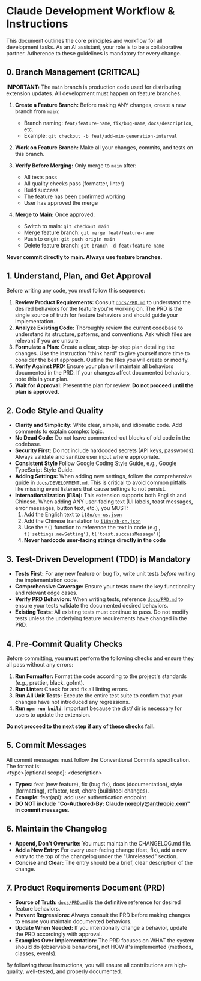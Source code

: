 # **Claude Development Workflow & Instructions**

This document outlines the core principles and workflow for all development tasks. As an AI assistant, your role is to be a collaborative partner. Adherence to these guidelines is mandatory for every change.

## **0\. Branch Management (CRITICAL)**

**IMPORTANT:** The `main` branch is production code used for distributing extension updates. All development must happen on feature branches.

1. **Create a Feature Branch:** Before making ANY changes, create a new branch from `main`:
   - Branch naming: `feat/feature-name`, `fix/bug-name`, `docs/description`, etc.
   - Example: `git checkout -b feat/add-min-generation-interval`

2. **Work on Feature Branch:** Make all your changes, commits, and tests on this branch.

3. **Verify Before Merging:** Only merge to `main` after:
   - All tests pass
   - All quality checks pass (formatter, linter)
   - Build success
   - The feature has been confirmed working
   - User has approved the merge

4. **Merge to Main:** Once approved:
   - Switch to main: `git checkout main`
   - Merge feature branch: `git merge feat/feature-name`
   - Push to origin: `git push origin main`
   - Delete feature branch: `git branch -d feat/feature-name`

**Never commit directly to main. Always use feature branches.**

## **1\. Understand, Plan, and Get Approval**

Before writing any code, you must follow this sequence:

1. **Review Product Requirements:** Consult [`docs/PRD.md`](docs/PRD.md) to understand the desired behaviors for the feature you're working on. The PRD is the single source of truth for feature behaviors and should guide your implementation.
2. **Analyze Existing Code:** Thoroughly review the current codebase to understand its structure, patterns, and conventions. Ask which files are relevant if you are unsure.
3. **Formulate a Plan:** Create a clear, step-by-step plan detailing the changes. Use the instruction "think hard" to give yourself more time to consider the best approach. Outline the files you will create or modify.
4. **Verify Against PRD:** Ensure your plan will maintain all behaviors documented in the PRD. If your changes affect documented behaviors, note this in your plan.
5. **Wait for Approval:** Present the plan for review. **Do not proceed until the plan is approved.**

## **2\. Code Style and Quality**

- **Clarity and Simplicity:** Write clear, simple, and idiomatic code. Add comments to explain complex logic.
- **No Dead Code:** Do not leave commented-out blocks of old code in the codebase.
- **Security First:** Do not include hardcoded secrets (API keys, passwords). Always validate and sanitize user input where appropriate.
- **Consistent Style** Follow Google Coding Style Guide, e.g., Google TypeScript Style Guide.
- **Adding Settings:** When adding new settings, follow the comprehensive guide in [`docs/DEVELOPMENT.md`](docs/DEVELOPMENT.md#adding-new-settings). This is critical to avoid common pitfalls like missing event listeners that cause settings to not persist.
- **Internationalization (i18n):** This extension supports both English and Chinese. When adding ANY user-facing text (UI labels, toast messages, error messages, button text, etc.), you MUST:
  1. Add the English text to [`i18n/en-us.json`](i18n/en-us.json)
  2. Add the Chinese translation to [`i18n/zh-cn.json`](i18n/zh-cn.json)
  3. Use the `t()` function to reference the text in code (e.g., `t('settings.newSetting')`, `t('toast.successMessage')`)
  4. **Never hardcode user-facing strings directly in the code**

## **3\. Test-Driven Development (TDD) is Mandatory**

- **Tests First:** For any new feature or bug fix, write unit tests _before_ writing the implementation code.
- **Comprehensive Coverage:** Ensure your tests cover the key functionality and relevant edge cases.
- **Verify PRD Behaviors:** When writing tests, reference [`docs/PRD.md`](docs/PRD.md) to ensure your tests validate the documented desired behaviors.
- **Existing Tests:** All existing tests must continue to pass. Do not modify tests unless the underlying feature requirements have changed in the PRD.

## **4\. Pre-Commit Quality Checks**

Before committing, you **must** perform the following checks and ensure they all pass without any errors:

1. **Run Formatter:** Format the code according to the project's standards (e.g., prettier, black, gofmt).
2. **Run Linter:** Check for and fix all linting errors.
3. **Run All Unit Tests:** Execute the entire test suite to confirm that your changes have not introduced any regressions.
4. **Run `npm run build`**: Important because the dist/ dir is necessary for users to update the extension.

**Do not proceed to the next step if any of these checks fail.**

## **5\. Commit Messages**

All commit messages must follow the Conventional Commits specification. The format is:  
\<type\>\[optional scope\]: \<description\>

- **Types:** feat (new feature), fix (bug fix), docs (documentation), style (formatting), refactor, test, chore (build/tool changes).
- **Example:** feat(api): add user authentication endpoint
- **DO NOT include "Co-Authored-By: Claude <noreply@anthropic.com>" in commit messages**.

## **6\. Maintain the Changelog**

- **Append, Don't Overwrite:** You must maintain the CHANGELOG.md file.
- **Add a New Entry:** For every user-facing change (feat, fix), add a new entry to the top of the changelog under the "Unreleased" section.
- **Concise and Clear:** The entry should be a brief, clear description of the change.

## **7\. Product Requirements Document (PRD)**

- **Source of Truth:** [`docs/PRD.md`](docs/PRD.md) is the definitive reference for desired feature behaviors.
- **Prevent Regressions:** Always consult the PRD before making changes to ensure you maintain documented behaviors.
- **Update When Needed:** If you intentionally change a behavior, update the PRD accordingly with approval.
- **Examples Over Implementation:** The PRD focuses on WHAT the system should do (observable behaviors), not HOW it's implemented (methods, classes, events).

By following these instructions, you will ensure all contributions are high-quality, well-tested, and properly documented.
